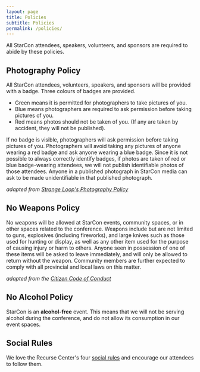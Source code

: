 ```yaml
---
layout: page
title: Policies
subtitle: Policies
permalink: /policies/
---
```


All StarCon attendees, speakers, volunteers, and sponsors are required to abide by these policies.

## Photography Policy

All StarCon attendees, volunteers, speakers, and sponsors will be provided with a badge. Three colours of badges are provided.

- Green means it is permitted for photographers to take pictures of you.
- Blue means photographers are required to ask permission before taking pictures of you.
- Red means photos should not be taken of you. (If any are taken by accident, they will not be published).

If no badge is visible, photographers will ask permission before taking pictures of you. Photographers will avoid taking any pictures of anyone wearing a red badge and ask anyone wearing a blue badge. Since it is not possible to always correctly identify badges, if photos are taken of red or blue badge-wearing attendees, we will not publish identifiable photos of those attendees. Anyone in a published photograph in StarCon media can ask to be made unidentifiable in that published photograph.

*adapted from [Strange Loop's Photography Policy](https://www.thestrangeloop.com/policies.html)*

## No Weapons Policy

No weapons will be allowed at StarCon events, community spaces, or in other spaces related to the conference. Weapons include but are not limited to guns, explosives (including fireworks), and large knives such as those used for hunting or display, as well as any other item used for the purpose of causing injury or harm to others. Anyone seen in possession of one of these items will be asked to leave immediately, and will only be allowed to return without the weapon. Community members are further expected to comply with all provincial and local laws on this matter.

*adapted from the [Citizen Code of Conduct](http://citizencodeofconduct.org/)*

## No Alcohol Policy

StarCon is an **alcohol-free** event. This means that we will not be serving alcohol during the conference, and do not allow its consumption in our event spaces.

## Social Rules

We love the Recurse Center's four [social rules](https://www.recurse.com/manual#sub-sec-social-rules) and encourage our attendees to follow them.
